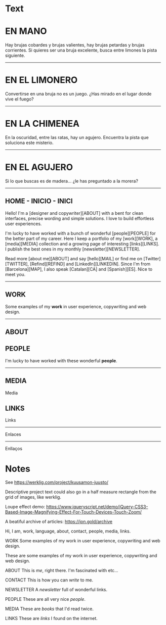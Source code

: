 
# Text

# EN MANO

Hay brujas cobardes y brujas valientes,
hay brujas petardas y brujas corrientes.
Si quieres ser una bruja excelente,
busca entre limones la pista siguiente.

---

# EN EL LIMONERO

Convertirse en una bruja no es un juego.
¿Has mirado en el lugar donde vive el fuego?

---

# EN LA CHIMENEA

En la oscuridad, entre las ratas, hay un agujero.
Encuentra la pista que soluciona este misterio.

---

# EN EL AGUJERO

Si lo que buscas es de madera…
¿le has preguntado a la morera?

---



## HOME - INICIO - INICI

Hello! I'm a [designer and copywriter][ABOUT] with a bent for clean interfaces, precise wording and simple solutions. I love to build effortless user experiences.

I'm lucky to have worked with a bunch of wonderful [people][PEOPLE] for the better part of my career. Here I keep a portfolio of my [work][WORK], a [media][MEDIA] collection and a growing page of interesting [links][LINKS]. I publish the best ones in my monthly [newsletter][NEWSLETTER].

Read more [about me][ABOUT] and say [hello][MAIL] or find me on [Twitter][TWITTER], [Refind][REFIND] and [LinkedIn][LINKEDIN]. Since I'm from [Barcelona][MAP], I also speak [Catalan][CA] and [Spanish][ES]. Nice to meet you.


---

## WORK

Some examples of my **work** in user experience, copywriting and web design.

---

## ABOUT



## PEOPLE

I'm lucky to have worked with these wonderful **people**.

---

## MEDIA

Media

## LINKS

Links

---

Enlaces

---

Enllaços


# Notes


See https://werklig.com/project/kuusamon-juusto/

Descriptive project text could also go in a half measure rectangle from the grid of images, like werklig.

Loupe effect demo: https://www.jqueryscript.net/demo/jQuery-CSS3-Based-Image-Magnifying-Effect-For-Touch-Devices-Touch-Zoom/

A beatiful archive of articles: https://jon.gold/archive



Hi, I am, work, language, about, contact, people, media, links.


WORK
Some examples of my work in user experience, copywriting and web design.

These are some examples of my work in user experience, copywriting and web design.


ABOUT
This is _me_, right there. I'm fascinated with etc…

CONTACT
This is how you can _write_ to me.

NEWSLETTER
A _newsletter_ full of wonderful links.

PEOPLE
These are all very nice _people_.

MEDIA
These are _books_ that I'd read twice.

LINKS
These are _links_ I found on the internet.
